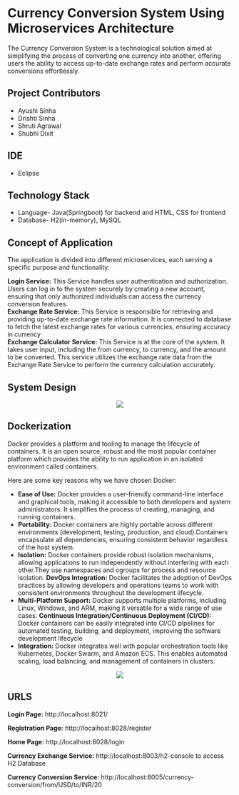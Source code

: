 # Currency Conversion System Using Microservices Architecture

The Currency Conversion System is a technological solution aimed at simplifying the process of converting one currency into another, offering users the ability to access up-to-date exchange rates and perform accurate conversions effortlessly. 

## Project Contributors
* Ayushi Sinha
* Drishti Sinha
* Shruti Agrawal
* Shubhi Dixit

## IDE 
* Eclipse

## Technology Stack
* Language- Java(Springboot) for backend and HTML, CSS for frontend
* Database- H2(in-memory), MySQL

## Concept of Application

The application is divided into different microservices, each serving a specific purpose and functionality:

**Login Service:** This Service handles user authentication and authorization. Users can log in to the system securely by creating a new account, ensuring that only authorized individuals can access the currency conversion features.
<br>
**Exchange Rate Service:** This Service is responsible for retrieving and providing up-to-date exchange rate information. It is connected to database to fetch the latest exchange rates for various currencies, ensuring accuracy in currency
<br>
**Exchange Calculator Service:** This Service is at the core of the system. It takes user input, including the from currency, to currency, and the amount to be converted. This service utilizes the exchange rate data from the Exchange Rate Service to perform the currency calculation accurately.

## System Design 

<div align="center">
    <img src="https://github.com/user-attachments/assets/b66c34c6-edd3-4d09-9a0d-14031435c316">
</div>

## Dockerization 

Docker provides a platform and tooling to manage the lifecycle of containers. It is an open source, robust and the most popular container platform which provides the ability to run application in an isolated environment called containers.

Here are some key reasons why we have chosen Docker:

- **Ease of Use:** Docker provides a user-friendly command-line interface and graphical tools, making it accessible to both developers and system administrators. It simplifies the process of creating, managing, and running containers.
- **Portability:** Docker containers are highly portable across different environments (development, testing, production, and cloud).Containers encapsulate all dependencies, ensuring consistent behavior regardless of the host system.
- **Isolation:** Docker containers provide robust isolation mechanisms, allowing applications to run independently without interfering with each other.They use namespaces and cgroups for process and resource isolation.
**DevOps Integration:** Docker facilitates the adoption of DevOps practices by allowing developers and operations teams to work with consistent environments throughout the development lifecycle.
- **Multi-Platform Support:** Docker supports multiple platforms, including Linux, Windows, and ARM, making it versatile for a wide range of use cases.
**Continuous Integration/Continuous Deployment (CI/CD):** Docker containers can be easily integrated into CI/CD pipelines for automated testing, building, and deployment, improving the software development lifecycle
- **Integration:** Docker integrates well with popular orchestration tools like Kubernetes, Docker Swarm, and Amazon ECS. This enables automated scaling, load balancing, and management of containers in clusters.

<div align="center">
    <img src="https://github.com/user-attachments/assets/1a02e124-ffc4-41c0-920a-677cf8d0ddd3">
</div>

 ## URLS 
 
**Login Page:** http://localhost:8021/

**Registration Page:** http://localhost:8028/register

**Home Page:** http://localhost:8028/login

**Currency Exchange Service:** http://localhost:8003/h2-console to access H2 Database

**Currency Conversion Service:** http://localhost:8005/currency-conversion/from/USD/to/INR/20








  
